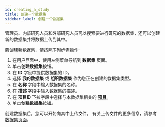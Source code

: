 ```yaml
---
id: creating_a_study
title: 创建一个数据集
sidebar_label: 创建一个数据集
---
```


管理员、内部研究人员和外部研究人员可以搜索要进行研究的数据集，还可以创建新的数据集并将数据上传到其中。

要创建新数据集，请按照下列步骤操作:

1. 在用户界面中，使用左侧菜单导航到 **数据集** 页面。
2. 单击**创建数据集**按钮。
3. 在 **ID** 字段中提供数据集的 ID。
4. 选择 **我的数据集** 或 **组织数据集** 作为您正在创建的数据集类型。
5. 在 **名称** 字段中输入数据集的名称。
6. 在 **描述** 字段中输入数据集的描述。
7. 在 **项目ID** 下拉字段中选择与本数据集相关的 [**项目**](../../admin/accounts/projects/introduction.md)。
8. 单击**创建数据集**按钮。

创建数据集后，您可以开始向其中上传文件。 有关上传文件的更多信息，请参考[数据集页面](./studies_page.md#creating-a-study-and-uploading-files)。
